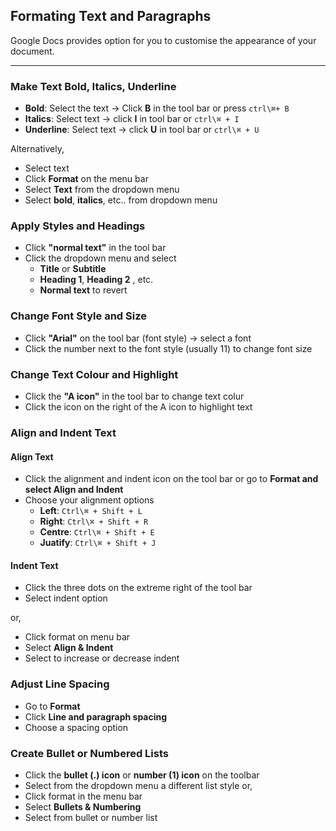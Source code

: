 ## Formating Text and Paragraphs
Google Docs provides option for you to customise the appearance of your document.

---
### Make Text Bold, Italics, Underline
- **Bold**: Select the text → Click **B** in the tool bar or press `ctrl\⌘+ B`
- **Italics**: Select text → click **I** in tool bar or `ctrl\⌘ + I`
- **Underline**: Select text → click **U** in tool bar or `ctrl\⌘ + U`

Alternatively, 

- Select text
- Click **Format** on the menu bar 
- Select **Text** from the dropdown menu 
- Select **bold**, **italics**, etc.. from dropdown menu 

### Apply Styles and Headings
- Click **"normal text"** in the tool bar
- Click the dropdown menu and select
  - **Title** or **Subtitle**
  - **Heading 1**, **Heading 2** , etc.
  - **Normal text** to revert

### Change Font Style and Size 
- Click **"Arial"** on the tool bar (font style) → select a font
- Click the number next to the font style  (usually 11) to change font size

### Change Text Colour and Highlight
- Click the **"A icon"** in the tool bar to change text colur
- Click the icon on the right of the A icon to highlight text

### Align and Indent Text

#### Align Text
- Click the alignment and indent icon on the tool bar or go to **Format and select Align and Indent**
- Choose your alignment options
  - **Left**: `Ctrl\⌘ + Shift + L`
  - **Right**: `Ctrl\⌘ + Shift + R`
  - **Centre**: `Ctrl\⌘ + Shift + E`
  - **Juatify**: `Ctrl\⌘ + Shift + J`
  
#### Indent Text
- Click the three dots on the extreme right of the tool bar 
- Select indent option 

or,

- Click format on menu bar 
- Select **Align & Indent** 
- Select to increase or decrease indent

### Adjust Line Spacing
- Go to **Format** 
- Click **Line and paragraph spacing**
- Choose a spacing option 

### Create Bullet or Numbered Lists
- Click the **bullet (.) icon** or **number (1) icon** on the toolbar
- Select from the dropdown menu a different list style
or, 
- Click format in the menu bar
- Select **Bullets & Numbering** 
- Select from bullet or number list